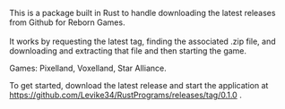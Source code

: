 This is a package built in Rust to handle downloading the latest releases from Github for Reborn Games.  <br></br>
It works by requesting the latest tag, finding the associated .zip file, and downloading and extracting that file and then starting the game.

Games:  Pixelland, Voxelland, Star Alliance.

To get started, download the latest release and start the application at https://github.com/Levike34/RustPrograms/releases/tag/0.1.0 .
